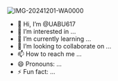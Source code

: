 ![IMG-20241201-WA0000](https://github.com/user-attachments/assets/d4dfd9c4-0163-45be-a02b-264ea01f05bb)
- 👋 Hi, I’m @UABU617
- 👀 I’m interested in ...
- 🌱 I’m currently learning ...
- 💞️ I’m looking to collaborate on ...
- 📫 How to reach me ...
- 😄 Pronouns: ...
- ⚡ Fun fact: ...

<!---
UABU617/UABU617 is a ✨ special ✨ repository because its `README.md` (this file) appears on your GitHub profile.
You can click the Preview link to take a look at your changes.
--->

